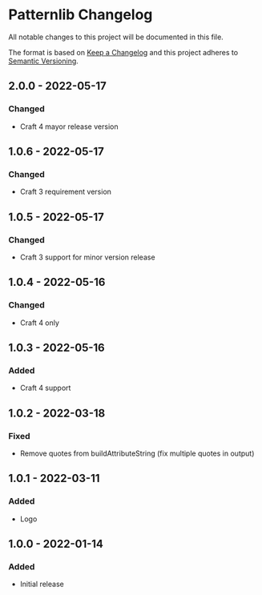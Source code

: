 # Patternlib Changelog

All notable changes to this project will be documented in this file.

The format is based on [Keep a Changelog](http://keepachangelog.com/) and this project adheres to [Semantic Versioning](http://semver.org/).

## 2.0.0 - 2022-05-17
### Changed
- Craft 4 mayor release version

## 1.0.6 - 2022-05-17
### Changed
- Craft 3 requirement version

## 1.0.5 - 2022-05-17
### Changed
- Craft 3 support for minor version release

## 1.0.4 - 2022-05-16
### Changed
- Craft 4 only

## 1.0.3 - 2022-05-16
### Added
- Craft 4 support

## 1.0.2 - 2022-03-18
### Fixed
- Remove quotes from buildAttributeString (fix multiple quotes in output)

## 1.0.1 - 2022-03-11
### Added
- Logo

## 1.0.0 - 2022-01-14
### Added
- Initial release

